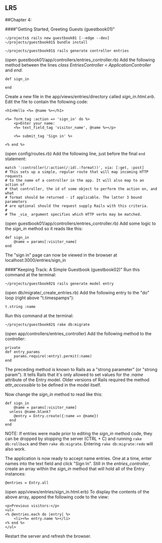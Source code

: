 ## LR5

##Chapter 4:

####"Getting Started, Greeting Guests (guestbook01)"

	~/projects$ rails new guestbook01 [--edge --dev]
	~/projects/guestbook01$ bundle install
	
	~/projects/guestbook01$ rails generate controller entries	

(open guestbook01/app/controllers/entries_controller.rb) Add the following method between the lines *class EntriesController < ApplicationController* and *end*:

	def sign_in

	end

Create a new file in the app/views/entries/directory called _sign_in.html.erb_. Edit the file to contain the following code:

	<h1>Hello <%= @name %></h1>
	
	<%= form_tag :action => 'sign_in' do %>
		<p>Enter your name:
		<%= text_field_tag 'visitor_name', @name %></p>

		<%= submit_tag 'Sign in' %>

	<% end %>

(open config/routes.rb)
Add the following line, just before the final `end` statement:

	match ':controller(/:action(/:id(.:format))', via: [:get, :post]
	# This sets up a simple, regular route that will map incoming HTTP requests
	# to the name of a controller in the app. It will also map to an action of
	# that controller, the id of some object to perform the action on, and what 
	# format should be returned - if applicable. The latter 3 bound parameters
	# are optional should the request supply Rails with this criteria.
	#
	# The _via_ argument specifies which HTTP verbs may be matched.

(open guestbook01/app/controllers/entries_controller.rb)
 Add some logic to the *sign_in* method so it reads like this:

	def sign_in
		@name = params[:visitor_name]
	end

The "sign in" page can now be viewed in the browser at localhost:3000/entries/sign_in

####"Keeping Track: A Simple Guestbook (guestbook02)"
Run this command at the terminal:

	~/projects/guestbook02$ rails generate model entry

(open db/migrate/<timestamp>_create_entries.rb)
Add the following entry to the "do" loop (right above "t.timespamps"):

	t.string :name

Run this command at the terminal:

	~/projects/guestbook02$ rake db:migrate

(open app/controllers/entries_controller)
Add the following method to the controller:

	private
	def entry_params
		params.require(:entry).permit(:name)
	end

The preceding method is known to Rails as a "strong parameter" (or "strong param"). It tells Rails that it's only allowed to set values for the *:name* attribute of the Entry model. Older versions of Rails required the method *attr_accessible* to be defined in the model itself.
	
Now change the *sign_in* method to read like this:

	def sign_in
		@name = params[:visitor_name]
	  unless @name.blank?
		@entry = Entry.create({:name => @name})
	  end
	end

NOTE: If entries were made prior to editing the *sign_in* method code, they can be dropped by stopping the server (CTRL + C) and running `rake db:rollback` and then `rake db:migrate`. Entering `rake db:migrate:redo` will also work.

The application is now ready to accept name entries. One at a time, enter names into the text field and click "Sign In".
Still in the *entries_controller*, create an array within the *sign_in* method that will hold all of the Entry instances:

	@entries = Entry.all

(open app/views/entries/sign_in.html.erb)
To display the contents of the above array, append the following code to the view:

	<p>Previous visitors:</p>
	<ul>
	<% @entries.each do |entry| %>
		<li><%= entry.name %></li>
	<% end %>
	</ul>

Restart the server and refresh the browser.
